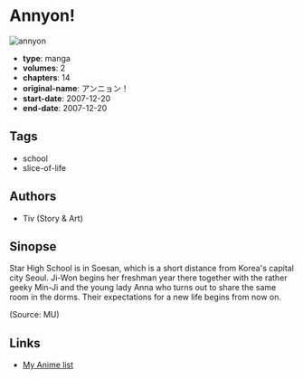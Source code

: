 # Annyon!

![annyon](https://cdn.myanimelist.net/images/manga/2/196514.jpg)

-   **type**: manga
-   **volumes**: 2
-   **chapters**: 14
-   **original-name**: アンニョン！
-   **start-date**: 2007-12-20
-   **end-date**: 2007-12-20

## Tags

-   school
-   slice-of-life

## Authors

-   Tiv (Story & Art)

## Sinopse

Star High School is in Soesan, which is a short distance from Korea's capital city Seoul. Ji-Won begins her freshman year there together with the rather geeky Min-Ji and the young lady Anna who turns out to share the same room in the dorms. Their expectations for a new life begins from now on.

(Source: MU)

## Links

-   [My Anime list](https://myanimelist.net/manga/106855/Annyon)
